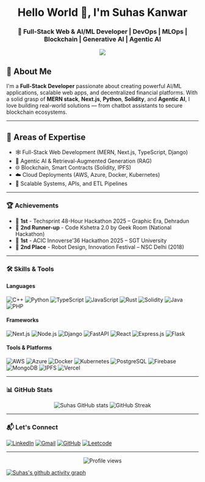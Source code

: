 <h1 align="center">Hello World 👋, I'm Suhas Kanwar</h1>
<h3 align="center">🚀 Full-Stack Web & AI/ML Developer | DevOps | MLOps | Blockchain | Generative AI | Agentic AI</h3>

<p align="center">
  <img src="https://readme-typing-svg.herokuapp.com?font=Fira+Code&size=22&pause=1000&color=36BCF7&center=true&vCenter=true&width=435&lines=AI%2FML+Developer+%F0%9F%94%AE;Full-Stack+Engineer+%F0%9F%96%A5%EF%B8%8F;Loves+Hackathons+%F0%9F%94%A5;Building+Smart+Web3+Apps+%F0%9F%92%BB;Always+learning+something+new+%F0%9F%9A%80" />
</p>

## 🚀 About Me

I'm a **Full-Stack Developer** passionate about creating powerful AI/ML applications, scalable web apps, and decentralized financial platforms. With a solid grasp of **MERN stack**, **Next.js**, **Python**, **Solidity**, and **Agentic AI**, I love building real-world solutions — from chatbot assistants to secure blockchain ecosystems.

---

## 🧠 Areas of Expertise

- 🕸️ Full-Stack Web Development (MERN, Next.js, TypeScript, Django)
- 🤖 Agentic AI & Retrieval-Augmented Generation (RAG)
- 🌐 Blockchain, Smart Contracts (Solidity, IPFS)
- ☁️ Cloud Deployments (AWS, Azure, Docker, Kubernetes)
- 🔐 Scalable Systems, APIs, and ETL Pipelines

---

### 🏆 Achievements
- 🥇 **1st** - Techsprint 48-Hour Hackathon 2025 – Graphic Era, Dehradun  
- 🥉 **2nd Runner-up** - Code Kshetra 2.0 by Geek Room (National Hackathon)  
- 🥇 **1st** - ACIC Innoverse’36 Hackathon 2025 – SGT University  
- 🥈 **2nd Place** - Robot Design, Innovation Festival – NSC Delhi (2018)

---

### 🛠️ Skills & Tools

#### Languages  
![C++](https://img.shields.io/badge/C%2B%2B-00599C?style=flat&logo=c%2B%2B) 
![Python](https://img.shields.io/badge/Python-3776AB?style=flat&logo=python)
![TypeScript](https://img.shields.io/badge/TypeScript-3178C6?style=flat&logo=typescript)
![JavaScript](https://img.shields.io/badge/JavaScript-F7DF1E?style=flat&logo=javascript&logoColor=black)
![Rust](https://img.shields.io/badge/Rust-000000?style=flat&logo=rust)
![Solidity](https://img.shields.io/badge/Solidity-363636?style=flat&logo=solidity)
![Java](https://img.shields.io/badge/Java-007396?style=flat&logo=java&logoColor=white)
![PHP](https://img.shields.io/badge/PHP-777BB4?style=flat&logo=php&logoColor=white)

#### Frameworks  
![Next.js](https://img.shields.io/badge/Next.js-000000?style=flat&logo=next.js)
![Node.js](https://img.shields.io/badge/Node.js-339933?style=flat&logo=node.js)
![Django](https://img.shields.io/badge/Django-092E20?style=flat&logo=django)
![FastAPI](https://img.shields.io/badge/FastAPI-005571?style=flat&logo=fastapi)
![React](https://img.shields.io/badge/React-61DAFB?style=flat&logo=react&logoColor=black)
![Express.js](https://img.shields.io/badge/Express.js-000000?style=flat&logo=express&logoColor=white)
![Flask](https://img.shields.io/badge/Flask-000000?style=flat&logo=flask&logoColor=white)

#### Tools & Platforms  
![AWS](https://img.shields.io/badge/AWS-232F3E?style=flat&logo=amazon-aws)
![Azure](https://img.shields.io/badge/Azure-0078D4?style=flat&logo=microsoftazure&logoColor=white)
![Docker](https://img.shields.io/badge/Docker-2496ED?style=flat&logo=docker)
![Kubernetes](https://img.shields.io/badge/Kubernetes-326CE5?style=flat&logo=kubernetes)
![PostgreSQL](https://img.shields.io/badge/PostgreSQL-336791?style=flat&logo=postgresql)
![Firebase](https://img.shields.io/badge/Firebase-FFCA28?style=flat&logo=firebase)
![MongoDB](https://img.shields.io/badge/MongoDB-47A248?style=flat&logo=mongodb&logoColor=white)
![IPFS](https://img.shields.io/badge/IPFS-65C2CB?style=flat&logo=ipfs&logoColor=white)
![Vercel](https://img.shields.io/badge/Vercel-000000?style=flat&logo=vercel&logoColor=white)

---

### 📊 GitHub Stats

<p align="center">
  <img src="https://github-readme-stats.vercel.app/api?username=SuhasKanwar&show_icons=true&theme=tokyonight" alt="Suhas GitHub stats" />
  <img src="https://github-readme-streak-stats.herokuapp.com/?user=SuhasKanwar&theme=tokyonight" alt="GitHub Streak" />
</p>

---

### 📬 Let's Connect
[![LinkedIn](https://img.shields.io/badge/-LinkedIn-blue?style=flat&logo=Linkedin&logoColor=white)](https://www.linkedin.com/in/suhas-kanwar-4a3a09291/)
[![Gmail](https://img.shields.io/badge/Gmail-D14836?style=flat&logo=gmail&logoColor=white)](mailto:suhas.kanwar@gmail.com)
[![GitHub](https://img.shields.io/badge/GitHub-100000?style=flat&logo=github&logoColor=white)](https://github.com/SuhasKanwar)
[![Leetcode](https://img.shields.io/badge/LeetCode-FFA116?style=flat&logo=github&logoColor=white)](https://leetcode.com/u/Suhas_Kanwar)

---
<p align="center">
  <img src="https://komarev.com/ghpvc/?username=SuhasKanwar&color=blue&style=flat-square&label=Profile+Views" alt="Profile views" />
</p>

[![Suhas's github activity graph](https://github-readme-activity-graph.vercel.app/graph?username=SuhasKanwar&theme=github-compact)](https://github.com/ashutosh00710/github-readme-activity-graph)
